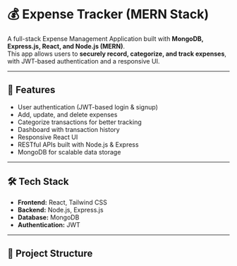 # 💰 Expense Tracker (MERN Stack)

A full-stack Expense Management Application built with **MongoDB, Express.js, React, and Node.js (MERN)**.  
This app allows users to **securely record, categorize, and track expenses**, with JWT-based authentication and a responsive UI.

---

## 🚀 Features
- User authentication (JWT-based login & signup)  
- Add, update, and delete expenses  
- Categorize transactions for better tracking  
- Dashboard with transaction history  
- Responsive React UI  
- RESTful APIs built with Node.js & Express  
- MongoDB for scalable data storage  

---

## 🛠️ Tech Stack
- **Frontend:** React, Tailwind CSS  
- **Backend:** Node.js, Express.js  
- **Database:** MongoDB
- **Authentication:** JWT  

---

## 📂 Project Structure
